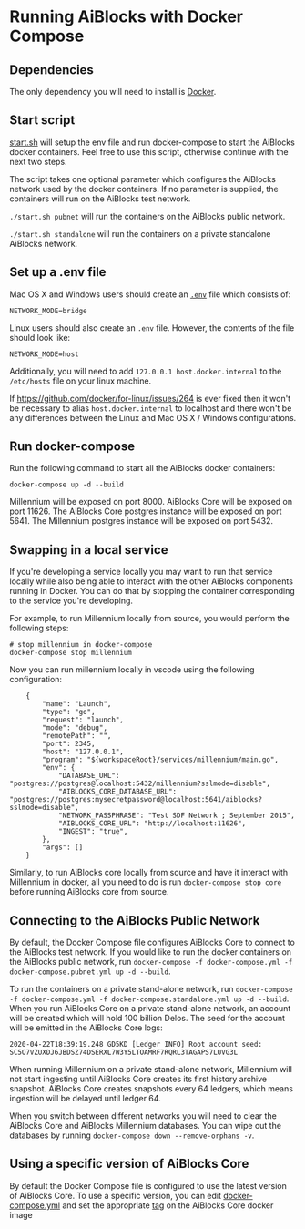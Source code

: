 # Running AiBlocks with Docker Compose

## Dependencies

The only dependency you will need to install is [Docker](https://www.docker.com/products/docker-desktop).

## Start script

[start.sh](./start.sh) will setup the env file and run docker-compose to start the AiBlocks docker containers. Feel free to use this script, otherwise continue with the next two steps.

The script takes one optional parameter which configures the AiBlocks network used by the docker containers. If no parameter is supplied, the containers will run on the AiBlocks test network.

`./start.sh pubnet` will run the containers on the AiBlocks public network.

`./start.sh standalone` will run the containers on a private standalone AiBlocks network.

## Set up a .env file

Mac OS X and Windows users should create an [`.env`](https://docs.docker.com/compose/environment-variables/#the-env_file-configuration-option) file which consists of:

`NETWORK_MODE=bridge`

Linux users should also create an `.env` file. However, the contents of the file should look like:

`NETWORK_MODE=host`

Additionally, you will need to add `127.0.0.1 host.docker.internal` to the `/etc/hosts` file on your linux machine.

If https://github.com/docker/for-linux/issues/264 is ever fixed then it won't be necessary to alias `host.docker.internal` to localhost and there won't be any differences between the Linux and Mac OS X / Windows configurations.


## Run docker-compose

Run the following command to start all the AiBlocks docker containers:

```
docker-compose up -d --build
```

Millennium will be exposed on port 8000. AiBlocks Core will be exposed on port 11626. The AiBlocks Core postgres instance will be exposed on port 5641.
The Millennium postgres instance will be exposed on port 5432.

## Swapping in a local service

If you're developing a service locally you may want to run that service locally while also being able to interact with the other AiBlocks components running in Docker. You can do that by stopping the container corresponding to the service you're developing.

For example, to run Millennium locally from source, you would perform the following steps:

```
# stop millennium in docker-compose
docker-compose stop millennium
```

Now you can run millennium locally in vscode using the following configuration:
```
    {
        "name": "Launch",
        "type": "go",
        "request": "launch",
        "mode": "debug",
        "remotePath": "",
        "port": 2345,
        "host": "127.0.0.1",
        "program": "${workspaceRoot}/services/millennium/main.go",
        "env": {
            "DATABASE_URL": "postgres://postgres@localhost:5432/millennium?sslmode=disable",
            "AIBLOCKS_CORE_DATABASE_URL": "postgres://postgres:mysecretpassword@localhost:5641/aiblocks?sslmode=disable",
            "NETWORK_PASSPHRASE": "Test SDF Network ; September 2015",
            "AIBLOCKS_CORE_URL": "http://localhost:11626",
            "INGEST": "true",
        },
        "args": []
    }
```

Similarly, to run AiBlocks core locally from source and have it interact with Millennium in docker, all you need to do is run `docker-compose stop core` before running AiBlocks core from source.

## Connecting to the AiBlocks Public Network

By default, the Docker Compose file configures AiBlocks Core to connect to the AiBlocks test network. If you would like to run the docker containers on the
AiBlocks public network, run `docker-compose -f docker-compose.yml -f docker-compose.pubnet.yml up -d --build`. 

To run the containers on a private stand-alone network, run `docker-compose -f docker-compose.yml -f docker-compose.standalone.yml up -d --build`.
When you run AiBlocks Core on a private stand-alone network, an account will be created which will hold 100 billion Delos.
The seed for the account will be emitted in the AiBlocks Core logs:

```
2020-04-22T18:39:19.248 GD5KD [Ledger INFO] Root account seed: SC5O7VZUXDJ6JBDSZ74DSERXL7W3Y5LTOAMRF7RQRL3TAGAPS7LUVG3L
```

When running Millennium on a private stand-alone network, Millennium will not start ingesting until AiBlocks Core creates its first history archive snapshot. AiBlocks Core creates snapshots every 64 ledgers, which means ingestion will be delayed until ledger 64.

When you switch between different networks you will need to clear the AiBlocks Core and AiBlocks Millennium databases. You can wipe out the databases by running `docker-compose down --remove-orphans -v`.

## Using a specific version of AiBlocks Core

By default the Docker Compose file is configured to use the latest version of AiBlocks Core. To use a specific version, you can edit [docker-compose.yml](./docker-compose.yml) and set the appropriate [tag](https://hub.docker.com/r/aiblocks/aiblocks-core/tags) on the AiBlocks Core docker image
